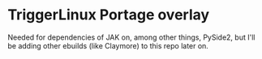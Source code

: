 # TriggerLinux Portage overlay

Needed for dependencies of JAK on, among other things, PySide2, but I'll be adding other ebuilds (like Claymore) to this repo later on.
